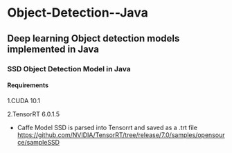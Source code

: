 # Object-Detection--Java
## Deep learning Object detection models implemented in Java
### SSD Object Detection Model in Java
#### Requirements
1.CUDA 10.1

2.TensorRT 6.0.1.5

* Caffe Model SSD is parsed into Tensorrt and saved as a .trt file
https://github.com/NVIDIA/TensorRT/tree/release/7.0/samples/opensource/sampleSSD
